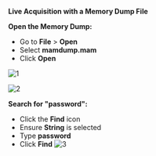 

**Live Acquisition with a Memory Dump File**

 **Open the Memory Dump:** 
   * Go to **File** > **Open**
   * Select **mamdump.mam** 
   * Click **Open**
     
![1](https://github.com/user-attachments/assets/0cab8068-d921-4104-9cf5-4e1e48690cb9)

![2](https://github.com/user-attachments/assets/e49cca4e-4dbd-4aae-826f-2316469141b7)

 **Search for "password":** 
   * Click the **Find** icon
   * Ensure **String** is selected
   * Type **password**
   * Click **Find** 
![3](https://github.com/user-attachments/assets/e80b37fa-83b0-4214-bd27-21375b0209e2)
